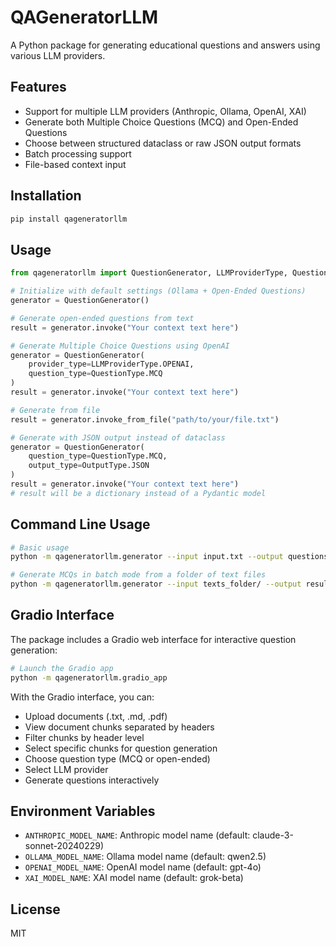 # QAGeneratorLLM

A Python package for generating educational questions and answers using various LLM providers.

## Features

- Support for multiple LLM providers (Anthropic, Ollama, OpenAI, XAI)
- Generate both Multiple Choice Questions (MCQ) and Open-Ended Questions
- Choose between structured dataclass or raw JSON output formats
- Batch processing support
- File-based context input

## Installation

```bash
pip install qageneratorllm
```

## Usage

```python
from qageneratorllm import QuestionGenerator, LLMProviderType, QuestionType, OutputType

# Initialize with default settings (Ollama + Open-Ended Questions)
generator = QuestionGenerator()

# Generate open-ended questions from text
result = generator.invoke("Your context text here")

# Generate Multiple Choice Questions using OpenAI
generator = QuestionGenerator(
    provider_type=LLMProviderType.OPENAI,
    question_type=QuestionType.MCQ
)
result = generator.invoke("Your context text here")

# Generate from file
result = generator.invoke_from_file("path/to/your/file.txt")

# Generate with JSON output instead of dataclass
generator = QuestionGenerator(
    question_type=QuestionType.MCQ,
    output_type=OutputType.JSON
)
result = generator.invoke("Your context text here")
# result will be a dictionary instead of a Pydantic model
```

## Command Line Usage

```bash
# Basic usage
python -m qageneratorllm.generator --input input.txt --output questions.json

# Generate MCQs in batch mode from a folder of text files
python -m qageneratorllm.generator --input texts_folder/ --output results/ --batch --questions 5 --output-type json
```

## Gradio Interface

The package includes a Gradio web interface for interactive question generation:

```bash
# Launch the Gradio app
python -m qageneratorllm.gradio_app
```

With the Gradio interface, you can:
- Upload documents (.txt, .md, .pdf)
- View document chunks separated by headers
- Filter chunks by header level
- Select specific chunks for question generation
- Choose question type (MCQ or open-ended)
- Select LLM provider
- Generate questions interactively

## Environment Variables

- `ANTHROPIC_MODEL_NAME`: Anthropic model name (default: claude-3-sonnet-20240229)
- `OLLAMA_MODEL_NAME`: Ollama model name (default: qwen2.5)
- `OPENAI_MODEL_NAME`: OpenAI model name (default: gpt-4o)
- `XAI_MODEL_NAME`: XAI model name (default: grok-beta)

## License

MIT
